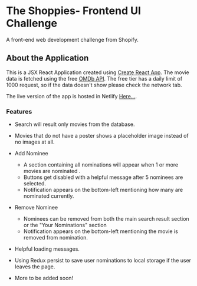 # The Shoppies- Frontend UI Challenge

A front-end web development challenge from Shopify.



## About the Application

This is a JSX React Application created using [Create React App](https://github.com/facebook/create-react-app). The movie data is fetched using the free [OMDb API]("http://www.omdbapi.com/"). The free tier has a daily limit of 1000 request, so if the data doesn't show please check the network tab.

The live version of the app is hosted in Netlify [Here...](https://theshoppies-zoha.netlify.app/). 




### Features

- Search will result only movies from the database.
- Movies that do not have a poster shows a placeholder image instead of no images at all.
- Add Nominee
   - A section containing all nominations will appear when 1 or more movies are nominated .
   - Buttons get disabled with a helpful message after 5 nominees are selected.
   - Notification appears on the bottom-left mentioning how many are nominated currently.

- Remove Nominee
   - Nominees can be removed from both the main search result section or the "Your Nominations" section
   - Notification appears on the bottom-left mentioning the movie is removed from nomination. 

- Helpful loading messages.
- Using Redux persist to save user nominations to local storage if the user leaves the page.
- More to be added soon!
